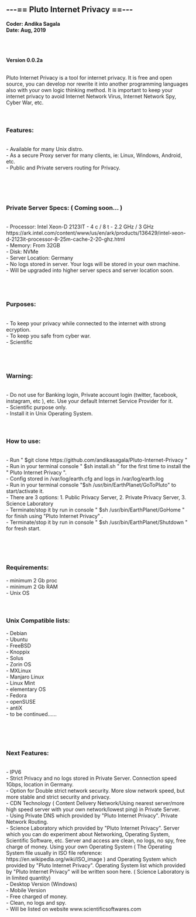 <h2>---== Pluto Internet Privacy ==---</h2>
<b>Coder: Andika Sagala  </b>	 <br>              
	<b>Date: Aug, 2019	</b><br>
<br><br><br>

<b>Version 0.0.2a</b><br><br>

Pluto Internet Privacy is a tool for internet privacy. It is free and open source, you can develop nor rewrite it into another programming languages also with your own logic thinking method. It is important to keep your internet privacy to avoid Internet Network Virus, Internet Network Spy, Cyber War, etc.<br><br><br>

<h3>Features:</h3><br>
- Available for many Unix distro.<br>
- As a secure Proxy server for many clients, ie: Linux, Windows, Android, etc.<br>
- Public and Private servers routing for Privacy.<br>
<br>
<br><br><br>

<h3>Private Server Specs: ( Coming soon... )</h3><br>
- Processor: Intel Xeon-D 2123IT - 4 c / 8 t - 2.2 GHz / 3 GHz https://ark.intel.com/content/www/us/en/ark/products/136429/intel-xeon-d-2123it-processor-8-25m-cache-2-20-ghz.html<br>
- Memory: From 32GB<br>
- Disk: NVMe<br>
- Server Location: Germany<br>
- No logs stored in server. Your logs will be stored in your own machine.<br>
- Will be upgraded into higher server specs and server location soon.<br>
 <br><br><br>

<h3>Purposes:</h3><br>
- To keep your privacy while connected to the internet with strong ecryption.<br>
- To keep you safe from cyber war.<br>
- Scientific <br>
<br><br><br>


<h3>Warning:</h3><br>
- Do not use for Banking login, Private account login (twitter, facebook, instagram, etc ), etc. Use your default Internet Service Provider for it.<br>
- Scientific purpose only. <br>
- Install it in Unix Operating System.<br><br><br>


<h3>How to use:</h3><br>
- Run " $git clone https://github.com/andikasagala/Pluto-Internet-Privacy " <br>
- Run in your terminal console " $sh install.sh " for the first time to install the " Pluto Internet Privacy ". <br>
- Config stored in /var/log/earth.cfg and logs in /var/log/earth.log  <br>
- Run in your terminal console "$sh /usr/bin/EarthPlanet/GoToPluto" to start/activate it.<br>
- There are 3 options: 1. Public Privacy Server, 2. Private Privacy Server, 3. Science Laboratory <br>
- Terminate/stop it by run in console " $sh /usr/bin/EarthPlanet/GoHome " for finish using "Pluto Internet Privacy" . <br>
- Terminate/stop it by run in console " $sh /usr/bin/EarthPlanet/Shutdown " for fresh start.  <br>

<br><br>
<br>

<h3>Requirements:</h3>
- minimum 2 Gb proc <br>
- minimum 2 Gb RAM<br>
- Unix OS <br><br><br>

<h3>Unix Compatible lists:</h3>
- Debian <br>
- Ubuntu<br>
- FreeBSD<br>
- Knoppix <br>
- Solus <br>
- Zorin OS <br>
- MXLinux<br>
- Manjaro Linux <br>
- Linux Mint <br>
- elementary OS <br>
- Fedora <br>
- openSUSE <br>
- antiX <br>
- to be continued...... <br>


<br><br><br>

<h3>Next Features:</h3><br>
- IPV6 <br>
- Strict Privacy and no logs stored in Private Server. Connection speed 1Gbps, location in Germany.<br>
- Option for Double strict network security. More slow network speed, but more stable and strict security and privacy. <br>
- CDN Technology ( Content Delivery Network/Using nearest server/more high speed server with your own network/lowest ping) in Private Server.<br>
- Using Private DNS which provided by "Pluto Internet Privacy". Private Network Routing.<br>
- Science Laboratory which provided by "Pluto Internet Privacy". Server which you can do experiment about Networking, Operating System, Scientific Software, etc. Server and access are clean, no logs, no spy, free charge of money. Using your own Operating System ( The Operating System file usually in ISO file reference: https://en.wikipedia.org/wiki/ISO_image ) and Operating System which provided by "Pluto Internet Privacy". Operating System list which provided by "Pluto Internet Privacy" will be written soon here. ( Science Laboratory is in limited quantity) <br>
- Desktop Version (Windows)<br>
- Mobile Version<br>
- Free charged of money. <br>
- Clean, no logs and spy. <br>
- Will be listed on website www.scientificsoftwares.com <br><br><br><br>

